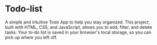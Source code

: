 # Todo-list
A simple and intuitive Todo App to help you stay organized. This project, built with HTML, CSS, and JavaScript, allows you to add, filter, and delete tasks. Your to-do list is saved in your browser's local storage, so you can pick up where you left off.
